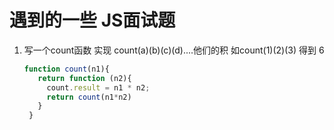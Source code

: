 # 遇到的一些 JS面试题

1. 写一个count函数 实现 count(a)(b)(c)(d)....他们的积  如count(1)(2)(3)  得到 6 

   ```js
   function count(n1){
      return function (n2){
        count.result = n1 * n2;
        return count(n1*n2)
      }
    }
   ```
